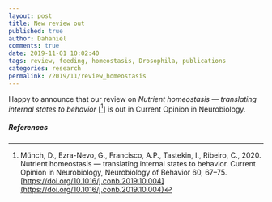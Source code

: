 ```yaml
---
layout: post
title: New review out
published: true
author: Dahaniel
comments: true
date: 2019-11-01 10:02:40
tags: review, feeding, homeostasis, Drosophila, publications
categories: research
permalink: /2019/11/review_homeostasis
---
```

Happy to announce that our review on *Nutrient homeostasis — translating internal states to behavior* [[^1]] is out in Current Opinion in Neurobiology.

##### References
[^1]: Münch, D., Ezra-Nevo, G., Francisco, A.P., Tastekin, I., Ribeiro, C., 2020. Nutrient homeostasis — translating internal states to behavior. Current Opinion in Neurobiology, Neurobiology of Behavior 60, 67–75. [https://doi.org/10.1016/j.conb.2019.10.004](https://doi.org/10.1016/j.conb.2019.10.004)
